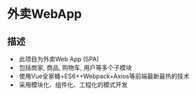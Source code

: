 # 外卖WebApp

## 描述

- ​     此项目为外卖Web App (SPA)
- ​     包括商家, 商品, 购物车, 用户等多个子模块
- ​    使用Vue全家桶+ES6++Webpack+Axios等前端最新最热的技术
- ​    采用模块化、组件化、工程化的模式开发
